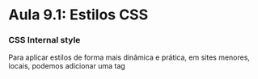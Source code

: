 # Aula 9.1: Estilos CSS 

### CSS Internal style  

Para aplicar estilos de forma mais dinâmica e prática, em sites menores, locais, podemos adicionar uma tag <style> dentro da área <head> do nosso documento HTML. Esse estilo vai ser baseado em seletores, ou seja é necessário criar um seletor para cada tag que vá ser estilizada. Exemplo:  

~~~css 

body {  

  background-color: darksalmon;  
  font-family: Arial, Helvetica, sans-serif;  
  font-size: 20px;  
  
} 
  
  
h1 {  

  color: brown;  
  background-color: aqua;  

}  

  
h2 {  

  color: rosybrown;  

}  

  
p {  

  text-align: justify;  

}  
~~~ 
<br>  

Porém, existem duas desvantagens principais dessa técnica:   

* A primeira é que a área de style vai ocupar muito mais linhas do que o conteúdo.  

* A segunda é mais incômoda, porque se um projeto tiver várias páginas e o estilo desejado pra cada uma delas for o mesmo, teria que copiar e colar o style em cada uma das páginas, uma de cada vez. Então basicamente é uma técnica útil para apenas 1 documento.  

 
